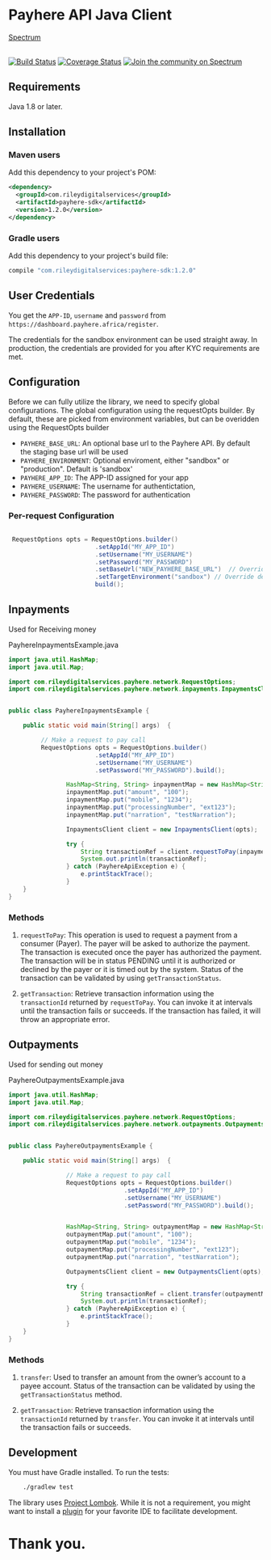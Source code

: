 # Payhere API Java Client</h1>

<div>
  <a href="https://spectrum.chat/payhere-api-sdk/">Spectrum</a>
  <br><br>
</div>


[![Build Status](https://travis-ci.com/rileydigitalservices/payhere-java-sdk.svg?branch=master)](https://travis-ci.com/rileydigitalservices/payhere-java-sdk)
[![Coverage Status](https://coveralls.io/repos/github/rileydigitalservices/payhere-java-sdk/badge.svg?branch=master)](https://coveralls.io/github/rileydigitalservices/payhere-java-sdk?branch=master)
[![Join the community on Spectrum](https://withspectrum.github.io/badge/badge.svg)](https://spectrum.chat/payhere-api-sdk/)

## Requirements

Java 1.8 or later.

## Installation

### Maven users

Add this dependency to your project's POM:

```xml
<dependency>
  <groupId>com.rileydigitalservices</groupId>
  <artifactId>payhere-sdk</artifactId>
  <version>1.2.0</version>
</dependency>
```

### Gradle users

Add this dependency to your project's build file:

```groovy
compile "com.rileydigitalservices:payhere-sdk:1.2.0"
```

## User Credentials

You get the `APP-ID`, `username` and `password` from `https://dashboard.payhere.africa/register`.

The credentials for the sandbox environment can be used straight away. In production, the credentials are provided for you after KYC requirements are met.

## Configuration

Before we can fully utilize the library, we need to specify global configurations. The global configuration using the requestOpts builder. By default, these are picked from environment variables,
but can be overidden using the RequestOpts builder

* `PAYHERE_BASE_URL`: An optional base url to the Payhere API. By default the staging base url will be used
* `PAYHERE_ENVIRONMENT`: Optional enviroment, either "sandbox" or "production". Default is 'sandbox'
* `PAYHERE_APP_ID`:  The APP-ID assigned for your app
* `PAYHERE_USERNAME`: The username for authentictation,
* `PAYHERE_PASSWORD`:  The password for authentication

### Per-request Configuration

``` java

 RequestOptions opts = RequestOptions.builder()
                        .setAppId("MY_APP_ID")
                        .setUsername("MY_USERNAME")
                        .setPassword("MY_PASSWORD")
                        .setBaseUrl("NEW_PAYHERE_BASE_URL")  // Override the default base url
                        .setTargetEnvironment("sandbox") // Override default target environment
                        build();

```


## Inpayments

Used for Receiving money

PayhereInpaymentsExample.java

```java
import java.util.HashMap;
import java.util.Map;

import com.rileydigitalservices.payhere.network.RequestOptions;
import com.rileydigitalservices.payhere.network.inpayments.InpaymentsClient;


public class PayhereInpaymentsExample {

    public static void main(String[] args)  {

         // Make a request to pay call
         RequestOptions opts = RequestOptions.builder()
                        .setAppId("MY_APP_ID")
                        .setUsername("MY_USERNAME")
                        .setPassword("MY_PASSWORD").build();

                HashMap<String, String> inpaymentMap = new HashMap<String, String>();
                inpaymentMap.put("amount", "100");
                inpaymentMap.put("mobile", "1234");
                inpaymentMap.put("processingNumber", "ext123");
                inpaymentMap.put("narration", "testNarration");

                InpaymentsClient client = new InpaymentsClient(opts);

                try {
                    String transactionRef = client.requestToPay(inpaymentMap);
                    System.out.println(transactionRef);
                } catch (PayhereApiException e) {
                    e.printStackTrace();
                }
    }
}
```

### Methods

1. `requestToPay`: This operation is used to request a payment from a consumer (Payer). The payer will be asked to authorize the payment. The transaction is executed once the payer has authorized the payment. The transaction will be in status PENDING until it is authorized or declined by the payer or it is timed out by the system. Status of the transaction can be validated by using `getTransactionStatus`.

2. `getTransaction`: Retrieve transaction information using the `transactionId` returned by `requestToPay`. You can invoke it at intervals until the transaction fails or succeeds. If the transaction has failed, it will throw an appropriate error.


## Outpayments

Used for sending out money

PayhereOutpaymentsExample.java

```java
import java.util.HashMap;
import java.util.Map;

import com.rileydigitalservices.payhere.network.RequestOptions;
import com.rileydigitalservices.payhere.network.outpayments.OutpaymentsClient;


public class PayhereOutpaymentsExample {

    public static void main(String[] args)  {

                // Make a request to pay call
                RequestOptions opts = RequestOptions.builder()
                                .setAppId("MY_APP_ID")
                                .setUsername("MY_USERNAME")
                                .setPassword("MY_PASSWORD").build();


                HashMap<String, String> outpaymentMap = new HashMap<String, String>();
                outpaymentMap.put("amount", "100");
                outpaymentMap.put("mobile", "1234");
                outpaymentMap.put("processingNumber", "ext123");
                outpaymentMap.put("narration", "testNarration");

                OutpaymentsClient client = new OutpaymentsClient(opts);

                try {
                    String transactionRef = client.transfer(outpaymentMap);
                    System.out.println(transactionRef);
                } catch (PayhereApiException e) {
                    e.printStackTrace();
                }
    }
}
```

### Methods

1. `transfer`: Used to transfer an amount from the owner’s account to a payee account. Status of the transaction can be validated by using the `getTransactionStatus` method.

2. `getTransaction`: Retrieve transaction information using the `transactionId` returned by `transfer`. You can invoke it at intervals until the transaction fails or succeeds.


## Development 

You must have Gradle installed. To run the tests:

```bash
    ./gradlew test
```

The library uses [Project Lombok][lombok]. While it is not a requirement, you might want to install a [plugin][lombok-plugins] for your favorite IDE to facilitate development.

[lombok]: https://projectlombok.org
[lombok-plugins]: https://projectlombok.org/setup/overview

# Thank you. 
